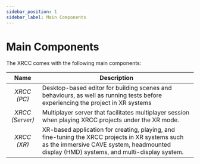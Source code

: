 ```yaml
---
sidebar_position: 1
sidebar_label: Main Components
---
```


# Main Components

The XRCC comes with the following main components:

<table>
    <thead>
        <tr>
            <th>Name</th>
            <th>Description</th>
        </tr>
    </thead>
    <tbody>
        <tr>
            <td><center><i>XRCC (PC)</i></center></td>
            <td>Desktop-based editor for building scenes and behaviours, as well as running tests before experiencing the project in XR systems</td>
        </tr>
        <tr>
            <td><center><i>XRCC (Server)</i></center></td>
            <td> Multiplayer server that facilitates multiplayer session when playing XRCC projects under the XR mode.</td>
        </tr>
        <tr>
            <td><center><i>XRCC (XR)</i></center></td>
            <td>XR-based application for creating, playing, and fine-tuning the XRCC projects in XR systems such as the immersive CAVE system, headmounted display (HMD) systems, and multi-display system.</td>
        </tr>
    </tbody>
</table>